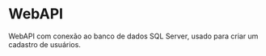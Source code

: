# WebAPI
WebAPI com conexão ao banco de dados SQL Server, usado para criar um cadastro de usuários.
